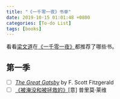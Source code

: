 ```yaml
---
title: "《一千零一夜》书单"
date: 2019-10-15 01:01:48 +0800
categories: [To-do List]
tags: [books]
---
```


看看[梁文道](https://zh.wikipedia.org/wiki/%E6%A2%81%E6%96%87%E9%81%93)在[《一千零一夜》](https://movie.douban.com/subject/26314530/)都推荐了哪些书。

## 第一季

- [ ] [*The Great Gatsby*](https://en.wikipedia.org/wiki/The_Great_Gatsby) by F. Scott Fitzgerald
- [ ] [《被淹没和被拯救的》](https://book.douban.com/subject/27016167/)[意] 普里莫·莱维